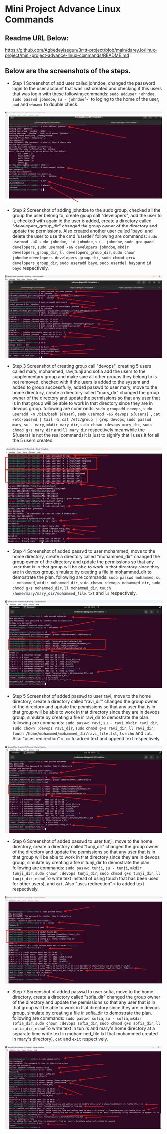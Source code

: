#   Mini Project Advance Linux Commands


## Readme URL Below: 

https://github.com/Agbedeyisegun/3mtt-project/blob/main/darey.io/linux-project/mini-project-advance-linux-commands/README.md

## Below are the screenshots of the steps.



- Step 1 
Screenshot of add user called johndoe, changed the password login to the user account that was just created and checking if this users that was login with these following commands: `sudo adduser johndoe`, `sudo passwd johndoe`, `su - johndoe` '-' to loging to the home of the user, `pwd` and `whoami` to double check.

![adduser johndoe](img\step1-adduser-passwd-changePasswd-confirmation.jpg)





- Step 2
Screenshot of adding johndoe to the sudo group, checked all the group the user belong to, create group call "developers", add the user to it, checked with again id the user is added, create a directory called "developers_group_dir" changed the group owner of the directory and update the permissions. Also created another user called 'bayo' and delete the user to use the cmd 'userdel' following are commands: `sudo usermod -aG sudo johndoe`, ` id johndoe`, `su - johndoe`, `sudo groupadd developers`, `sudo usermod -aG developers johndoe`, `mkdir developers_group_dir`, `ll developers_group_dir`, `sudo chown johndoe:developers developers_group_dir`, `sudo chmod g+rw developers_group_dir`, `sudo useradd bayo`, `sudo userdel bayo`and `id bayo` respectively.

![johndoe account modication and bayo user experiement](img\step2-sudoAdd-SU-groupadd-groups-id-mkdir-ll-chown-chmod-adduser-deluser-id.jpg)




- Step 3
Screenshot of creating group call "devops", creating 5 users called mary, mohammed, ravi,tunji and sofia  add the users to the supplementary group and make sure all other groups they belong to is not removed, checked with if the users is added to the system and added to group successfully, added passwd to user mary, move to the home directory, create a directory called "mary_dir" changed the group owner of the directory and update the permissions so that any user that is in that group will be able to work in that directory since they are in devops group. following are commands: `sudo groupadd devops`, `sudo useradd -m /bin/bash ${user}`, `sudo usermod -aG devops ${users} `, `cat /etc/passwd | tail -5`, `cat /etc/group | grep devops`, `sudo passwd mary`, `su - mary`, `mkdir mary_dir`, `sudo chown :devops mary_dir`, `sudo chmod g+s mary_dir` and `ll mary_dir` respectively meanwhile the ${users} is not the real commands it is just to signify that i uses it for all the 5 users created.

![mary user experiment](img\step3-useradd-usermod-tailPasswd-catGroup-changePasswd-su-mkdir-chown-chmod-sgid-ll.jpg)





- Step 4
Screenshot of added passwd to user mohammed, move to the home directory, create a directory called "mohammed_dir" changed the group owner of the directory and update the permissions so that any user that is in that group will be able to work in that directory since they are in devops group, simulate by creating a file in mohammed_dir to demostrate the plan. following are commands: `sudo passwd mohammed`, `su - mohammed`, `mkdir mohammed_dir`, `sudo chown :devops mohammed_dir`, `sudo chmod g+s mohammed_dir`, `ll mohammed_dir`, `touch /home/mary/mary_dir/mohammed_file.txt` and `ls` respectively.

![mohammed user experiment](img\step4-mohammed-passwd-id-pwd-mkdir-chown-chmod-ll-touch-ls.jpg)




- Step 5
Screenshot of added passwd to user ravi, move to the home directory, create a directory called "ravi_dir" changed the group owner of the directory and update the permissions so that any user that is in that group will be able to work in that directory since they are in devops group, simulate by creating a file in ravi_dir to demostrate the plan. following are commands: `sudo passwd ravi`, `su - ravi`, `mkdir ravi_dir`, `sudo chown :devops ravi_dir`, `sudo chmod g+s ravi_dir`, `ll ravi_dir`, `touch /home/mohammed/mohammed_dir/ravi_file.txt`, `ls` `echo` and `cat`. Also "uses redirection" `>`, `>>` to added text and append text respectively.

![ravi user experiment](img\step4-mohammed-passwd-id-pwd-mkdir-chown-chmod-ll-touch-ls.jpg)



- Step 6
Screenshot of added passwd to user tunji, move to the home directory, create a directory called "tunji_dir" changed the group owner of the directory and update the permissions so that any user that is in that group will be able to work in that directory since they are in devops group, simulate by creating a file in tunji_dir to demostrate the plan. following are commands: `sudo passwd tunji`, `su - tunji`, `mkdir tunji_dir`, `sudo chown :devops tunji_dir`, `sudo chmod g+s tunji_dir`, `ll tunji_dir`, `echo`(To write text instead of using touch that has been used for other users), and `cat`. Also "uses redirection" `>` to added text respectively.

![tunji user experiment](img\step6-tunji-passwd-pwd-mkdir-chown-chmod-ls-ll-echo-cat-exit.jpg)




- Step 7
Screenshot of added passwd to user sofia, move to the home directory, create a directory called "sofia_dir" changed the group owner of the directory and update the permissions so that any user that is in that group will be able to work in that directory since they are in devops group, simulate by creating a file in sofia_dir to demostrate the plan. following are commands: `sudo passwd sofia`, `su - sofia`, `mkdir sofia_dir`, `sudo chown :devops sofia_dir`, `sudo chmod g+s sofia_dir`, `ll sofia_dir`, `echo`(To write text in tunji's and mary's home directory at a separate time write text in mohammed_file.txt that mohammed created in mary's directory), `cat` and `exit` respectively.

![sofia user experiment](img\step7-sofia-passwd-pwd-mkdir-chown-chmodWith-Number-ls-ll-echo-redirectionToAppend-cat-exit.jpg)